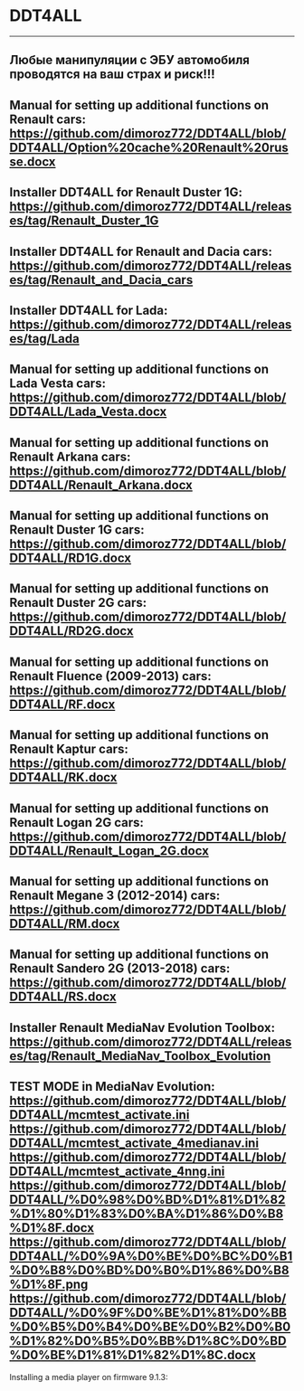 # DDT4ALL
-----------------------------------------------------------------------------------------------------------------------------------------------------------
Любые манипуляции с ЭБУ автомобиля проводятся на ваш страх и риск!!!
-----------------------------------------------------------------------------------------------------------------------------------------------------------
Manual for setting up additional functions on Renault cars: https://github.com/dimoroz772/DDT4ALL/blob/DDT4ALL/Option%20cache%20Renault%20russe.docx
-----------------------------------------------------------------------------------------------------------------------------------------------------------
Installer DDT4ALL for Renault Duster 1G: https://github.com/dimoroz772/DDT4ALL/releases/tag/Renault_Duster_1G
-----------------------------------------------------------------------------------------------------------------------------------------------------------
Installer DDT4ALL for Renault and Dacia cars: https://github.com/dimoroz772/DDT4ALL/releases/tag/Renault_and_Dacia_cars
-----------------------------------------------------------------------------------------------------------------------------------------------------------
Installer DDT4ALL for Lada: https://github.com/dimoroz772/DDT4ALL/releases/tag/Lada
-----------------------------------------------------------------------------------------------------------------------------------------------------------
Manual for setting up additional functions on Lada Vesta cars: https://github.com/dimoroz772/DDT4ALL/blob/DDT4ALL/Lada_Vesta.docx
-----------------------------------------------------------------------------------------------------------------------------------------------------------
Manual for setting up additional functions on Renault Arkana cars: https://github.com/dimoroz772/DDT4ALL/blob/DDT4ALL/Renault_Arkana.docx
-----------------------------------------------------------------------------------------------------------------------------------------------------------
Manual for setting up additional functions on Renault Duster 1G cars: https://github.com/dimoroz772/DDT4ALL/blob/DDT4ALL/RD1G.docx
-----------------------------------------------------------------------------------------------------------------------------------------------------------
Manual for setting up additional functions on Renault Duster 2G cars: https://github.com/dimoroz772/DDT4ALL/blob/DDT4ALL/RD2G.docx
-----------------------------------------------------------------------------------------------------------------------------------------------------------
Manual for setting up additional functions on Renault Fluence (2009-2013) cars: https://github.com/dimoroz772/DDT4ALL/blob/DDT4ALL/RF.docx
-----------------------------------------------------------------------------------------------------------------------------------------------------------
Manual for setting up additional functions on Renault Kaptur cars: https://github.com/dimoroz772/DDT4ALL/blob/DDT4ALL/RK.docx
-----------------------------------------------------------------------------------------------------------------------------------------------------------
Manual for setting up additional functions on Renault Logan 2G cars: https://github.com/dimoroz772/DDT4ALL/blob/DDT4ALL/Renault_Logan_2G.docx
-----------------------------------------------------------------------------------------------------------------------------------------------------------
Manual for setting up additional functions on Renault Megane 3 (2012-2014) cars: https://github.com/dimoroz772/DDT4ALL/blob/DDT4ALL/RM.docx
-----------------------------------------------------------------------------------------------------------------------------------------------------------
Manual for setting up additional functions on Renault Sandero 2G (2013-2018) cars: https://github.com/dimoroz772/DDT4ALL/blob/DDT4ALL/RS.docx
-----------------------------------------------------------------------------------------------------------------------------------------------------------
Installer Renault MediaNav Evolution Toolbox: https://github.com/dimoroz772/DDT4ALL/releases/tag/Renault_MediaNav_Toolbox_Evolution
-----------------------------------------------------------------------------------------------------------------------------------------------------------
TEST MODE in MediaNav Evolution: 
https://github.com/dimoroz772/DDT4ALL/blob/DDT4ALL/mcmtest_activate.ini
https://github.com/dimoroz772/DDT4ALL/blob/DDT4ALL/mcmtest_activate_4medianav.ini
https://github.com/dimoroz772/DDT4ALL/blob/DDT4ALL/mcmtest_activate_4nng.ini
https://github.com/dimoroz772/DDT4ALL/blob/DDT4ALL/%D0%98%D0%BD%D1%81%D1%82%D1%80%D1%83%D0%BA%D1%86%D0%B8%D1%8F.docx
https://github.com/dimoroz772/DDT4ALL/blob/DDT4ALL/%D0%9A%D0%BE%D0%BC%D0%B1%D0%B8%D0%BD%D0%B0%D1%86%D0%B8%D1%8F.png
https://github.com/dimoroz772/DDT4ALL/blob/DDT4ALL/%D0%9F%D0%BE%D1%81%D0%BB%D0%B5%D0%B4%D0%BE%D0%B2%D0%B0%D1%82%D0%B5%D0%BB%D1%8C%D0%BD%D0%BE%D1%81%D1%82%D1%8C.docx
-----------------------------------------------------------------------------------------------------------------------------------------------------------
Installing a media player on firmware 9.1.3: 
